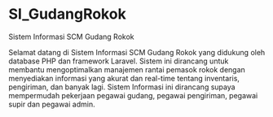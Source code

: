 # SI_GudangRokok
Sistem Informasi SCM Gudang Rokok

Selamat datang di Sistem Informasi SCM Gudang Rokok yang didukung oleh database PHP dan framework Laravel. Sistem ini dirancang untuk membantu mengoptimalkan manajemen rantai pemasok rokok dengan menyediakan informasi yang akurat dan real-time tentang inventaris, pengiriman, dan banyak lagi.
Sistem Informasi ini dirancang supaya mempermudah pekerjaan pegawai gudang, pegawai pengiriman, pegawai supir dan pegawai admin.
